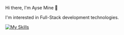 Hi there, I'm Ayse Mine 👋

I'm interested in Full-Stack development technologies.

[![My Skills](https://skillicons.dev/icons?i=cs,dotnet,js,jquery,html,css,bootstrap)](https://skillicons.dev)





